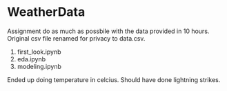 # WeatherData

Assignment do as much as possbile with the data provided in 10 hours.  Original csv file renamed for privacy to data.csv.

1) first_look.ipynb
3) eda.ipynb
4) modeling.ipynb

Ended up doing temperature in celcius.  Should have done lightning strikes.
